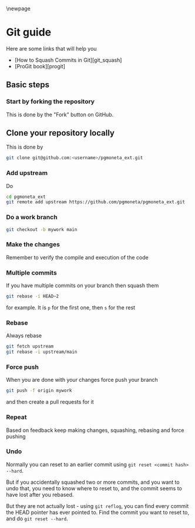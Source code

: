 \newpage

# Git guide

Here are some links that will help you

* [How to Squash Commits in Git][git_squash]
* [ProGit book][progit]

## Basic steps

### Start by forking the repository

This is done by the "Fork" button on GitHub.

## Clone your repository locally

This is done by

```sh
git clone git@github.com:<username>/pgmoneta_ext.git
```

### Add upstream

Do

```sh
cd pgmoneta_ext
git remote add upstream https://github.com/pgmoneta/pgmoneta_ext.git
```

### Do a work branch

```sh
git checkout -b mywork main
```

### Make the changes

Remember to verify the compile and execution of the code

### Multiple commits

If you have multiple commits on your branch then squash them

``` sh
git rebase -i HEAD~2
```

for example. It is `p` for the first one, then `s` for the rest

### Rebase

Always rebase

``` sh
git fetch upstream
git rebase -i upstream/main
```

### Force push

When you are done with your changes force push your branch

``` sh
git push -f origin mywork
```

and then create a pull requests for it

### Repeat

Based on feedback keep making changes, squashing, rebasing and force pushing

### Undo

Normally you can reset to an earlier commit using `git reset <commit hash> --hard`.

But if you accidentally squashed two or more commits, and you want to undo that, you need to know where to reset to, and the commit seems to have lost after you rebased.

But they are not actually lost - using `git reflog`, you can find every commit the HEAD pointer has ever pointed to. Find the commit you want to reset to, and do `git reset --hard`.
